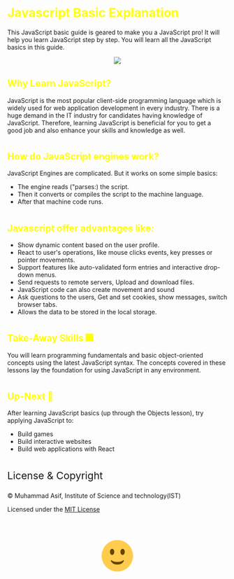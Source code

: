 
<h1 style="color:yellow">Javascript Basic Explanation</h1>
This JavaScript basic guide is geared to make you a JavaScript pro! It will help you learn JavaScript step by step. You will learn all the JavaScript basics in this guide.
<p align = "center">
<img  src="https://img.icons8.com/color/200/000000/javascript--v2.png"/>
</p>

<h2 style="color:yellow">Why Learn JavaScript?</h2>
JavaScript is the most popular client-side programming language which is widely used for web application development in every industry. There is a huge demand in the IT industry for candidates having knowledge of JavaScript. Therefore, learning JavaScript is beneficial for you to get a good job and also enhance your skills and knowledge as well.

#

<h2 style="color:yellow">How do JavaScript engines work?</h2>
JavaScript Engines are complicated. But it works on some simple basics:
<ul>
<li>The engine reads ("parses:) the script.</li>
<li>Then it converts or compiles the script to the machine language.</li>
<li>After that machine code runs.
</li>
</ul>

#

<h2 style="color:yellow">Javascript offer advantages like:</h2>
<ul>
<li>Show dynamic content based on the user profile.</li>
<li>React to user's operations, like mouse clicks events, key presses or pointer movements.</li>
<li>Support features like auto-validated form entries and interactive drop-down menus.</li>
<li>Send requests to remote servers, Upload and download files.</li>
<li>JavaScript code can also create movement and sound</li>
<li>Ask questions to the users, Get and set cookies, show messages, switch browser tabs.</li>
<li>Allows the data to be stored in the local storage.</li>
</ul>

#
<h2 style="color:yellow">Take-Away Skills 🎆</h2>
You will learn programming fundamentals and basic object-oriented concepts using the latest JavaScript syntax. The concepts covered in these lessons lay the foundation for using JavaScript in any environment.

#
<h2 style="color:yellow">Up-Next 💨</h2>
After learning JavaScript basics (up through the Objects lesson), try applying JavaScript to:
<ul>
<li>Build games</li>
<li>Build interactive websites</li>
<li>Build web applications with React</li>
</ul>

#

<p style="font-size: 23px">License & Copyright<p>
&copy Muhammad Asif, Institute of Science and technology(IST)<br>

Licensed under the [MIT License](LICENSE)

<br><br>
<p align = "center" style="height: 500px;">
<img  src="1f642.svg"/>
</p>



